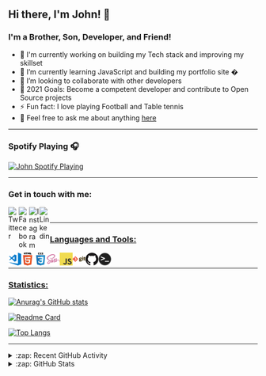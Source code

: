 ## Hi there, I'm John! 👋



### I'm a Brother, Son, Developer, and Friend!

- 🔭 I'm currently working on building my Tech stack and improving my skillset
- 🌱 I’m currently learning JavaScript and building my portfolio site �
- 👯 I’m looking to collaborate with other developers
- 🥅 2021 Goals: Become a competent developer and contribute to Open Source projects
- ⚡ Fun fact: I love playing Football and Table tennis
- 💬 Feel free to ask me about anything [here](https://github.com/okoriejohn/okoriejohn/issues)

<hr />

### Spotify Playing 🎧

[<img src="https://now-playing-codestackr.vercel.app/api/spotify-playing" alt="John Spotify Playing" width="350" />](https://open.spotify.com/user/60b1urgqpeb54zzyujvk0cnky)

<hr />

### Get in touch with me:

<a href="https://twitter.com/Okojohn01">
  <img align="left" alt="Twitter" width="21px" src="https://raw.githubusercontent.com/anuraghazra/anuraghazra/master/assets/twitter.svg" />
 <a href="https://web.facebook.com/profile.php?id=100067551803167&viewas=100000686899395">
  <img align="left" alt="Facebook" width="21px" src="https://camo.githubusercontent.com/8f245234577766478eaf3ee72b0615e99bb9ef3eaa56e1c37f75692811181d5c/68747470733a2f2f6564656e742e6769746875622e696f2f537570657254696e7949636f6e732f696d616765732f7376672f66616365626f6f6b2e737667" />
 <a href="https://twitter.com/Okojohn01">
  <img align="left" alt="Instagram" width="21px" src="https://camo.githubusercontent.com/c9dacf0f25a1489fdbc6c0d2b41cda58b77fa210a13a886d6f99e027adfbd358/68747470733a2f2f6564656e742e6769746875622e696f2f537570657254696e7949636f6e732f696d616765732f7376672f696e7374616772616d2e737667" />   
<a href="https://www.linkedin.com/in/okoriejohn/">
  <img align="left" alt="Linkedin" width="21px" src="https://camo.githubusercontent.com/c8a9c5b414cd812ad6a97a46c29af67239ddaeae08c41724ff7d945fb4c047e5/68747470733a2f2f6564656e742e6769746875622e696f2f537570657254696e7949636f6e732f696d616765732f7376672f6c696e6b6564696e2e737667" />

<br />
<hr />

### Languages and Tools:

<img align="left" alt="Visual Studio Code" width="26px" src="https://raw.githubusercontent.com/github/explore/80688e429a7d4ef2fca1e82350fe8e3517d3494d/topics/visual-studio-code/visual-studio-code.png" />
<img align="left" alt="HTML5" width="26px" src="https://raw.githubusercontent.com/github/explore/80688e429a7d4ef2fca1e82350fe8e3517d3494d/topics/html/html.png" />
<img align="left" alt="CSS3" width="26px" src="https://raw.githubusercontent.com/github/explore/80688e429a7d4ef2fca1e82350fe8e3517d3494d/topics/css/css.png" />
<img align="left" alt="Sass" width="26px" src="https://raw.githubusercontent.com/github/explore/80688e429a7d4ef2fca1e82350fe8e3517d3494d/topics/sass/sass.png" />
<img align="left" alt="JavaScript" width="26px" src="https://raw.githubusercontent.com/github/explore/80688e429a7d4ef2fca1e82350fe8e3517d3494d/topics/javascript/javascript.png" />
<img align="left" alt="Git" width="26px" src="https://raw.githubusercontent.com/github/explore/80688e429a7d4ef2fca1e82350fe8e3517d3494d/topics/git/git.png" />
<img align="left" alt="GitHub" width="26px" src="https://raw.githubusercontent.com/github/explore/78df643247d429f6cc873026c0622819ad797942/topics/github/github.png" />
<img align="left" alt="Terminal" width="26px" src="https://raw.githubusercontent.com/github/explore/80688e429a7d4ef2fca1e82350fe8e3517d3494d/topics/terminal/terminal.png" />

<br />
<hr />

### Statistics:
![Anurag's GitHub stats](https://github-readme-stats.vercel.app/api?username=Okoriejohn&show_icons=true&theme=dark)

[![Readme Card](https://github-readme-stats.vercel.app/api/pin/?username=Okoriejohn&show_icons=true&theme=dark&repo=github-readme-stats)](https://github.com/Okoriejohn/github-readme-stats)

[![Top Langs](https://github-readme-stats.vercel.app/api/top-langs/?username=Okoriejohn&show_icons=true&theme=dark&layout=compact)](https://github.com/Okoriejohn/github-readme-stats)

<hr />

<details>
  <summary>:zap: Recent GitHub Activity</summary>
  
<!--START_SECTION:activity-->
1. 🗣 Commented on [#1](https://github.com/codeSTACKr/portfolio-sass/issues/1) in [codeSTACKr/portfolio-sass](https://github.com/codeSTACKr/portfolio-sass)
2. 🎉 Merged PR [#1](https://github.com/codeSTACKr/portfolio-sass/pull/1) in [codeSTACKr/portfolio-sass](https://github.com/codeSTACKr/portfolio-sass)
3. 🗣 Commented on [#10](https://github.com/codeSTACKr/codestackr-vscode-theme/issues/10) in [codeSTACKr/codestackr-vscode-theme](https://github.com/codeSTACKr/codestackr-vscode-theme)
4. 🗣 Commented on [#11](https://github.com/codeSTACKr/codestackr-vscode-theme/issues/11) in [codeSTACKr/codestackr-vscode-theme](https://github.com/codeSTACKr/codestackr-vscode-theme)
5. ❌ Closed PR [#1](https://github.com/codeSTACKr/spotify-now-playing/pull/1) in [codeSTACKr/spotify-now-playing](https://github.com/codeSTACKr/spotify-now-playing)
<!--END_SECTION:activity-->

</details>

<details>
  <summary>:zap: GitHub Stats</summary>

 [![Readme Card](https://github-readme-stats.vercel.app/api/pin/?username=Okoriejohn&show_icons=true&theme=dark&repo=github-readme-stats)](https://github.com/Okoriejohn/github-readme-stats)

</details>

[twitter]: https://twitter.com/Okojohn01
[youtube]: https://youtube.com/
[instagram]: https://instagram.com/
[linkedin]: https://linkedin.com/in/okoriejohn

